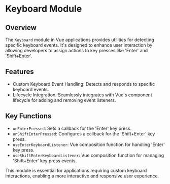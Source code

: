 
# Keyboard Module

## Overview
The `Keyboard` module in Vue applications provides utilities for detecting specific keyboard events. It's designed to enhance user interaction by allowing developers to assign actions to key presses like 'Enter' and 'Shift+Enter'.

## Features
- Custom Keyboard Event Handling: Detects and responds to specific keyboard events.
- Lifecycle Integration: Seamlessly integrates with Vue's component lifecycle for adding and removing event listeners.

## Key Functions
- `onEnterPressed`: Sets a callback for the 'Enter' key press.
- `onShiftEnterPressed`: Configures a callback for the 'Shift+Enter' key press.
- `useEnterKeyboardListener`: Vue composition function for handling 'Enter' key press.
- `useShiftEnterKeyboardListener`: Vue composition function for managing 'Shift+Enter' key press events.

This module is essential for applications requiring custom keyboard interactions, enabling a more interactive and responsive user experience.